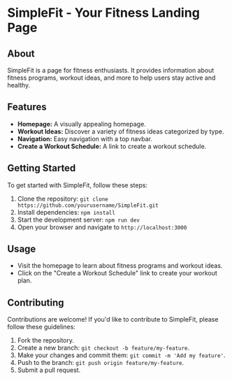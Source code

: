 # SimpleFit - Your Fitness Landing Page


## About

SimpleFit is a page for fitness enthusiasts. It provides information about fitness programs, workout ideas, and more to help users stay active and healthy.

## Features

- **Homepage:** A visually appealing homepage.
- **Workout Ideas:** Discover a variety of fitness ideas categorized by type.
- **Navigation:** Easy navigation with a top navbar.
- **Create a Workout Schedule:** A link to create a workout schedule.

## Getting Started

To get started with SimpleFit, follow these steps:

1. Clone the repository: `git clone https://github.com/yourusername/SimpleFit.git`
2. Install dependencies: `npm install`
3. Start the development server: `npm run dev`
4. Open your browser and navigate to `http://localhost:3000`

## Usage

- Visit the homepage to learn about fitness programs and workout ideas.
- Click on the "Create a Workout Schedule" link to create your workout plan.

## Contributing

Contributions are welcome! If you'd like to contribute to SimpleFit, please follow these guidelines:

1. Fork the repository.
2. Create a new branch: `git checkout -b feature/my-feature`.
3. Make your changes and commit them: `git commit -m 'Add my feature'`.
4. Push to the branch: `git push origin feature/my-feature`.
5. Submit a pull request.


